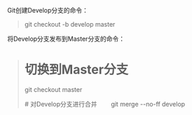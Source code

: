 Git创建Develop分支的命令：

> git checkout -b develop master

将Develop分支发布到Master分支的命令：

> # 切换到Master分支
>
> git checkout master
>
> \# 对Develop分支进行合并
> 　　git merge --no-ff develop

